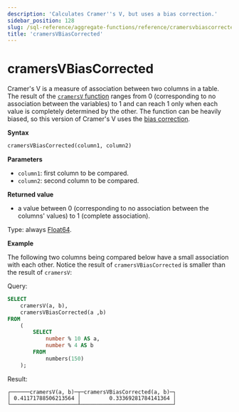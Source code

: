 ```yaml
---
description: 'Calculates Cramer''s V, but uses a bias correction.'
sidebar_position: 128
slug: /sql-reference/aggregate-functions/reference/cramersvbiascorrected
title: 'cramersVBiasCorrected'
---
```


# cramersVBiasCorrected

Cramer's V is a measure of association between two columns in a table. The result of the [`cramersV` function](./cramersv.md) ranges from 0 (corresponding to no association between the variables) to 1 and can reach 1 only when each value is completely determined by the other. The function can be heavily biased, so this version of Cramer's V uses the [bias correction](https://en.wikipedia.org/wiki/Cram%C3%A9r%27s_V#Bias_correction).

**Syntax**

```sql
cramersVBiasCorrected(column1, column2)
```

**Parameters**

- `column1`: first column to be compared.
- `column2`: second column to be compared.

**Returned value**

- a value between 0 (corresponding to no association between the columns' values) to 1 (complete association).

Type: always [Float64](../../../sql-reference/data-types/float.md).

**Example**

The following two columns being compared below have a small association with each other. Notice the result of `cramersVBiasCorrected` is smaller than the result of `cramersV`:

Query:

```sql
SELECT
    cramersV(a, b),
    cramersVBiasCorrected(a ,b)
FROM
    (
        SELECT
            number % 10 AS a,
            number % 4 AS b
        FROM
            numbers(150)
    );
```

Result:

```response
┌──────cramersV(a, b)─┬─cramersVBiasCorrected(a, b)─┐
│ 0.41171788506213564 │         0.33369281784141364 │
└─────────────────────┴─────────────────────────────┘
```
